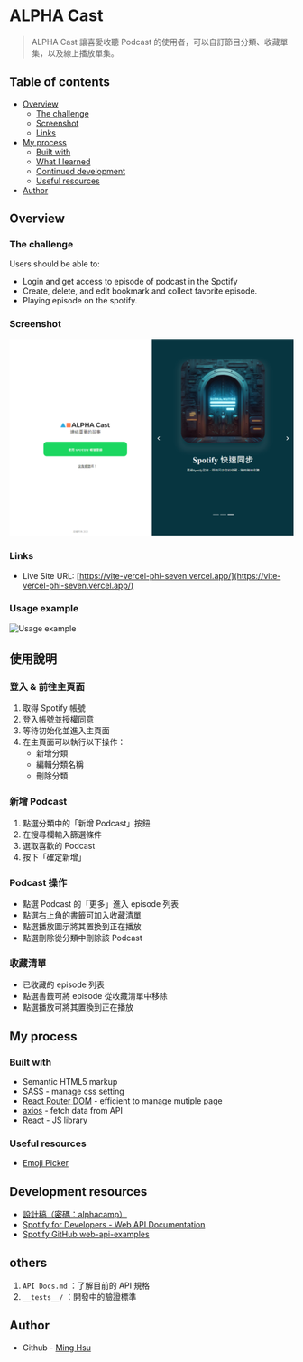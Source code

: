 # ALPHA Cast

> ALPHA Cast 讓喜愛收聽 Podcast 的使用者，可以自訂節目分類、收藏單集，以及線上播放單集。

## Table of contents

- [Overview](#overview)
  - [The challenge](#the-challenge)
  - [Screenshot](#screenshot)
  - [Links](#links)
- [My process](#my-process)
  - [Built with](#built-with)
  - [What I learned](#what-i-learned)
  - [Continued development](#continued-development)
  - [Useful resources](#useful-resources)
- [Author](#author)

## Overview

### The challenge

Users should be able to:

- Login and get access to episode of podcast in the Spotify
- Create, delete, and edit bookmark and collect favorite episode.
- Playing episode on the spotify.

### Screenshot

![Screenshot](./src/assets//AlphaCast登入頁面.png)

### Links

- Live Site URL: [https://vite-vercel-phi-seven.vercel.app/](https://vite-vercel-phi-seven.vercel.app/)

### Usage example

![Usage example](./src/assets/capstone使用範例.gif)

## 使用說明

### 登入 & 前往主頁面

1. 取得 Spotify 帳號
2. 登入帳號並授權同意
3. 等待初始化並進入主頁面
4. 在主頁面可以執行以下操作：
   - 新增分類
   - 編輯分類名稱
   - 刪除分類

### 新增 Podcast

1. 點選分類中的「新增 Podcast」按鈕
2. 在搜尋欄輸入篩選條件
3. 選取喜歡的 Podcast
4. 按下「確定新增」

### Podcast 操作

- 點選 Podcast 的「更多」進入 episode 列表
- 點選右上角的書籤可加入收藏清單
- 點選播放圖示將其置換到正在播放
- 點選刪除從分類中刪除該 Podcast

### 收藏清單

- 已收藏的 episode 列表
- 點選書籤可將 episode 從收藏清單中移除
- 點選播放可將其置換到正在播放

## My process

### Built with

- Semantic HTML5 markup
- SASS - manage css setting
- [React Router DOM](https://reactrouter.com/en/main) - efficient to manage mutiple page
- [axios](https://www.npmjs.com/package/axios) - fetch data from API
- [React](https://reactjs.org/) - JS library

### Useful resources

- [Emoji Picker](https://www.npmjs.com/package/emoji-picker-react)

## Development resources

- [設計稿（密碼：alphacamp）](https://www.figma.com/file/yRwY6jkmQbysRBIqr7A0bv/Capstone-Podcast?type=design&node-id=0-1&mode=design)
- [Spotify for Developers - Web API Documentation](https://developer.spotify.com/documentation/web-api)
- [Spotify GitHub web-api-examples](https://github.com/spotify/web-api-examples)

## others

1.  `API Docs.md` ：了解目前的 API 規格
2.  `__tests__/` ：開發中的驗證標準

## Author

- Github - [Ming Hsu](https://github.com/GHSergio)
